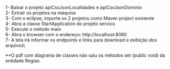 1- Baixar o projeto apiCsvJsonLocalidades e apiCsvJsonDominio\
2- Extrair os projetos na máquina\
3- Com o eclipse, importe os 2 projetos como Maven project existente\
4- Abra a classe StartApplication do projeto servico\
5- Execute o método main\
6- Abra o browser com o endereço: http://localhost:8080 \
7- A tela irá informar os endpoints e links para download e exibição dos arquivos\

**O pdf com diagrama de classes não saiu os métodos set (public void) da entidade Regiao
